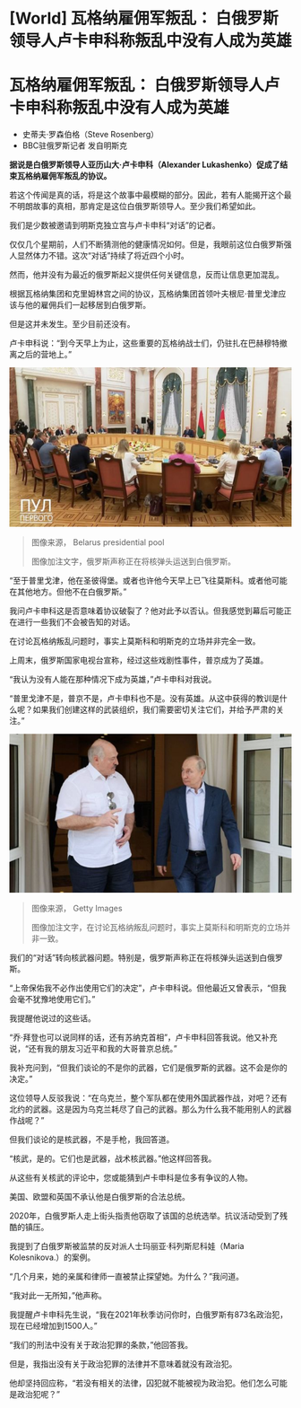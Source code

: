 # [World] 瓦格纳雇佣军叛乱： 白俄罗斯领导人卢卡申科称叛乱中没有人成为英雄

#  瓦格纳雇佣军叛乱： 白俄罗斯领导人卢卡申科称叛乱中没有人成为英雄

  * 史蒂夫·罗森伯格（Steve Rosenberg） 
  * BBC驻俄罗斯记者 发自明斯克 



**据说是白俄罗斯领导人亚历山大·卢卡申科（Alexander Lukashenko）促成了结束瓦格纳雇佣军叛乱的协议。**

若这个传闻是真的话，将是这个故事中最模糊的部分。因此，若有人能揭开这个最不明朗故事的真相，那肯定是这位白俄罗斯领导人。至少我们希望如此。

我们是少数被邀请到明斯克独立宫与卢卡申科“对话”的记者。

仅仅几个星期前，人们不断猜测他的健康情况如何。但是，我眼前这位白俄罗斯强人显然体力不错。这次“对话”持续了将近四个小时。

然而，他并没有为最近的俄罗斯起义提供任何关键信息，反而让信息更加混乱。

根据瓦格纳集团和克里姆林宫之间的协议，瓦格纳集团首领叶夫根尼·普里戈津应该与他的雇佣兵们一起移居到白俄罗斯。

但是这并未发生。至少目前还没有。

卢卡申科说：“到今天早上为止，这些重要的瓦格纳战士们，仍驻扎在巴赫穆特撤离之后的营地上。”

![Steve Rosenberg \(Lbythedoor\) was among a group of journalists who spent four hours with Mr Lukashenko](_130312119_35bdfa05-8d75-4249-8cca-0a1a45ad0a5d.jpg)

> 图像来源，  Belarus presidential pool
>
> 图像加注文字，俄罗斯声称正在将核弹头运送到白俄罗斯。

“至于普里戈津，他在圣彼得堡。或者也许他今天早上已飞往莫斯科。或者他可能在其他地方。但他不在白俄罗斯。”

我问卢卡申科这是否意味着协议破裂了？他对此予以否认。但我感觉到幕后可能正在进行一些我们不会被告知的对话。

在讨论瓦格纳叛乱问题时，事实上莫斯科和明斯克的立场并非完全一致。

上周末，俄罗斯国家电视台宣称，经过这些戏剧性事件，普京成为了英雄。

“我认为没有人能在那种情况下成为英雄，”卢卡申科对我说。

“普里戈津不是，普京不是，卢卡申科也不是。没有英雄。从这中获得的教训是什么呢？如果我们创建这样的武装组织，我们需要密切关注它们，并给予严肃的关注。”

![白俄罗斯领导人卢卡申科和俄罗斯总统普京](_130311614_gettyimages-1258557452.jpg)

> 图像来源，  Getty Images
>
> 图像加注文字，在讨论瓦格纳叛乱问题时，事实上莫斯科和明斯克的立场并非一致。

我们的“对话”转向核武器问题。特别是，俄罗斯声称正在将核弹头运送到白俄罗斯。

“上帝保佑我不必作出使用它们的决定”，卢卡申科说。但他最近又曾表示，“但我会毫不犹豫地使用它们。”

我提醒他说过的这些话。

“乔·拜登也可以说同样的话，还有苏纳克首相”，卢卡申科回答我说。他又补充说，“还有我的朋友习近平和我的大哥普京总统。”

我补充问到，“但我们谈论的不是你的武器，它们是俄罗斯的武器。这不会是你的决定。”

这位领导人反驳我说：“在乌克兰，整个军队都在使用外国武器作战，对吧？还有北约的武器。这是因为乌克兰耗尽了自己的武器。那么为什么我不能用别人的武器作战呢？”

但我们谈论的是核武器，不是手枪，我回答道。

“核武，是的。它们也是武器，战术核武器。”他这样回答我。

从这些有关核武的评论中，您或能猜到卢卡申科是位多有争议的人物。

美国、欧盟和英国不承认他是白俄罗斯的合法总统。

2020年，白俄罗斯人走上街头指责他窃取了该国的总统选举。抗议活动受到了残酷的镇压。

我提到了白俄罗斯被监禁的反对派人士玛丽亚·科列斯尼科娃（Maria Kolesnikova.）的案例。

“几个月来，她的亲属和律师一直被禁止探望她。为什么？”我问道。

“我对此一无所知，”他声称。

我提醒卢卡申科先生说，“我在2021年秋季访问你时，白俄罗斯有873名政治犯，现在已经增加到1500人。”

“我们的刑法中没有关于政治犯罪的条款，”他回答我。

但是，我指出没有关于政治犯罪的法律并不意味着就没有政治犯。

他却坚持回应称，“若没有相关的法律，囚犯就不能被视为政治犯。他们怎么可能是政治犯呢？”



